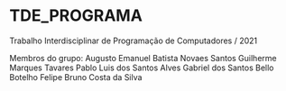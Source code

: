 # TDE_PROGRAMA

Trabalho Interdisciplinar de Programação de Computadores / 2021

Membros do grupo:
Augusto Emanuel Batista Novaes Santos
Guilherme Marques Tavares
Pablo Luis dos Santos Alves
Gabriel dos Santos Bello Botelho
Felipe Bruno Costa da Silva

